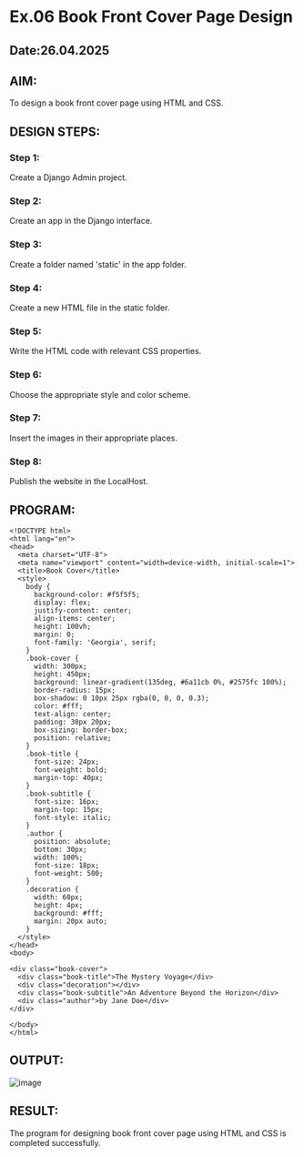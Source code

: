 # Ex.06 Book Front Cover Page Design
## Date:26.04.2025

## AIM:
To design a book front cover page using HTML and CSS.

## DESIGN STEPS:

### Step 1:
Create a Django Admin project.

### Step 2:
Create an app in the Django interface.

### Step 3:
Create a folder named 'static' in the app folder.

### Step 4:
Create a new HTML file in the static folder.

### Step 5:
Write the HTML code with relevant CSS properties.

### Step 6:
Choose the appropriate style and color scheme.

### Step 7:
Insert the images in their appropriate places.

### Step 8:
Publish the website in the LocalHost.

## PROGRAM:
```
<!DOCTYPE html>
<html lang="en">
<head>
  <meta charset="UTF-8">
  <meta name="viewport" content="width=device-width, initial-scale=1">
  <title>Book Cover</title>
  <style>
    body {
      background-color: #f5f5f5;
      display: flex;
      justify-content: center;
      align-items: center;
      height: 100vh;
      margin: 0;
      font-family: 'Georgia', serif;
    }
    .book-cover {
      width: 300px;
      height: 450px;
      background: linear-gradient(135deg, #6a11cb 0%, #2575fc 100%);
      border-radius: 15px;
      box-shadow: 0 10px 25px rgba(0, 0, 0, 0.3);
      color: #fff;
      text-align: center;
      padding: 30px 20px;
      box-sizing: border-box;
      position: relative;
    }
    .book-title {
      font-size: 24px;
      font-weight: bold;
      margin-top: 40px;
    }
    .book-subtitle {
      font-size: 16px;
      margin-top: 15px;
      font-style: italic;
    }
    .author {
      position: absolute;
      bottom: 30px;
      width: 100%;
      font-size: 18px;
      font-weight: 500;
    }
    .decoration {
      width: 60px;
      height: 4px;
      background: #fff;
      margin: 20px auto;
    }
  </style>
</head>
<body>

<div class="book-cover">
  <div class="book-title">The Mystery Voyage</div>
  <div class="decoration"></div>
  <div class="book-subtitle">An Adventure Beyond the Horizon</div>
  <div class="author">by Jane Doe</div>
</div>

</body>
</html>
```

## OUTPUT:
![image](https://github.com/user-attachments/assets/f45bfd84-d591-4903-ba92-151804b0d86e)

## RESULT:
The program for designing book front cover page using HTML and CSS is completed successfully.
